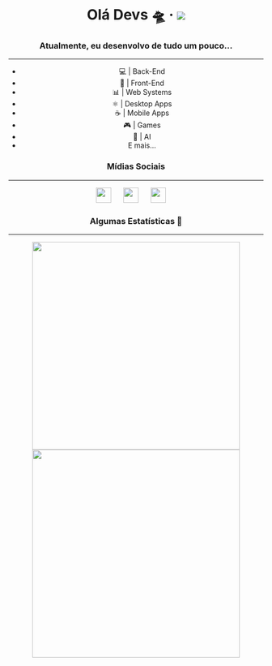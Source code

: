 <div style="text-align: center;">
  <h1>Olá Devs 🛸 &middot; <img src="https://komarev.com/ghpvc/?username=taylorho&color=brightgreen&label=Visitas+Ao+Perfil" /></h1>
  <h3>Atualmente, eu desenvolvo de tudo um pouco...</h3>
  <hr/>
  <ul>
    <li>💻 | Back-End</li>
    <li>🎨 | Front-End</li>
    <li>📊 | Web Systems</li>
    <li>⚛️ | Desktop Apps</li>
    <li>☕️ | Mobile Apps</li>
    <li>🎮 | Games</li>
    <li>🤖 | AI</li>
    <li>E mais...</li>
  </ul>
  <h3>Mídias Sociais</h3>
  <hr/>
  <div>
    <a href="https://www.instagram.com/hoffmann_taylor/"><img style="padding-right:20px" width="30px" src="https://www.flaticon.com/svg/static/icons/svg/2111/2111463.svg"/></a>
    <a href="https://discord.com/users/510580117723152394"><img style="padding-right:20px" width="30px" src="https://www.flaticon.com/svg/static/icons/svg/2111/2111370.svg"/></a>
    <a href="https://open.spotify.com/user/ci70wtwdp7muj2j3euu58otqw"><img style="padding-right:20px" width="30px" src="https://www.flaticon.com/svg/static/icons/svg/2111/2111624.svg"/></a>
  </div>
  <h3>Algumas Estatísticas 🤩</h3>
  <hr/>
  <img width="410px" src="https://github-readme-stats.vercel.app/api?username=taylorho&show_icons=true&theme=tokyonight&count_private=true"/>
  <br/>
  <img width="410px" src="https://github-readme-stats.vercel.app/api/top-langs/?username=taylorho&hide=html&layout=compact&theme=tokyonight&count_private=true" />
</div>
